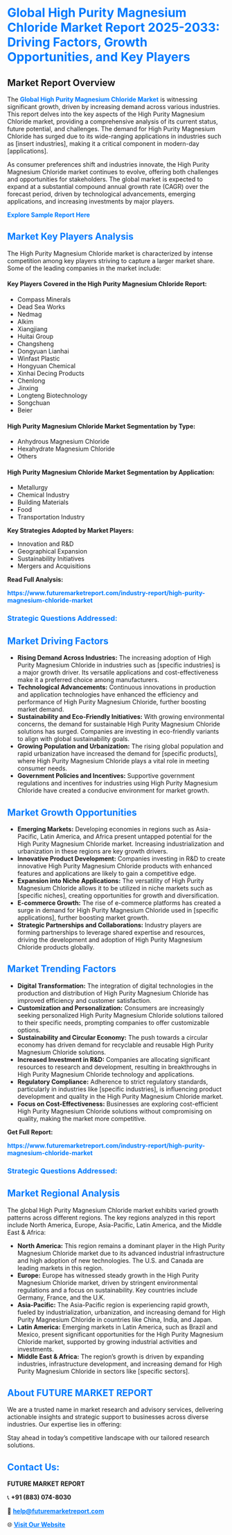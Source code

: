 <h1 style="color: #007BFF;">Global High Purity Magnesium Chloride Market Report 2025-2033: Driving Factors, Growth Opportunities, and Key Players</h1>

<section id="overview">
<h2>Market Report Overview</h2>
<p>The <a href="https://www.futuremarketreport.com/industry-report/high-purity-magnesium-chloride-market" style="color: #007BFF; text-decoration: none;"><strong>Global High Purity Magnesium Chloride Market</strong></a> is witnessing significant growth, driven by increasing demand across various industries. This report delves into the key aspects of the High Purity Magnesium Chloride market, providing a comprehensive analysis of its current status, future potential, and challenges. The demand for High Purity Magnesium Chloride has surged due to its wide-ranging applications in industries such as [insert industries], making it a critical component in modern-day [applications].</p>
<p>As consumer preferences shift and industries innovate, the High Purity Magnesium Chloride market continues to evolve, offering both challenges and opportunities for stakeholders. The global market is expected to expand at a substantial compound annual growth rate (CAGR) over the forecast period, driven by technological advancements, emerging applications, and increasing investments by major players.</p>
</section>

<section id="overview">
<p><a href="https://www.futuremarketreport.com/request-sample/reportId=43829" style="color: #007BFF; text-decoration: none;"><strong>Explore Sample Report Here</strong></a></p>
</section>

<section id="key-players">
<h2 style="color: #007BFF;">Market Key Players Analysis</h2>
<p>The High Purity Magnesium Chloride market is characterized by intense competition among key players striving to capture a larger market share. Some of the leading companies in the market include:</p>
<h4>Key Players Covered in the High Purity Magnesium Chloride Report:</h4>
<ul><li>Compass Minerals</li><li>Dead Sea Works</li><li>Nedmag</li><li>Alkim</li><li>Xiangjiang</li><li>Huitai Group</li><li>Changsheng</li><li>Dongyuan Lianhai</li><li>Winfast Plastic</li><li>Hongyuan Chemical</li><li>Xinhai Decing Products</li><li>Chenlong</li><li>Jinxing</li><li>Longteng Biotechnology</li><li>Songchuan</li><li>Beier</li></ul>
<h4>High Purity Magnesium Chloride Market Segmentation by Type:</h4>
<ul><li>Anhydrous Magnesium Chloride</li><li>Hexahydrate Magnesium Chloride</li><li>Others</li></ul>

<h4>High Purity Magnesium Chloride Market Segmentation by Application:</h4>
<ul><li>Metallurgy</li><li>Chemical Industry</li><li>Building Materials</li><li>Food</li><li>Transportation Industry</li></ul>
<p><strong>Key Strategies Adopted by Market Players:</strong></p>
<ul>
<li>Innovation and R&D</li>
<li>Geographical Expansion</li>
<li>Sustainability Initiatives</li>
<li>Mergers and Acquisitions</li>
</ul>
</section>

<section>
<p><strong>Read Full Analysis: </strong></p><a href="https://www.futuremarketreport.com/industry-report/high-purity-magnesium-chloride-market" style="color: #007BFF; text-decoration: none;"><strong>https://www.futuremarketreport.com/industry-report/high-purity-magnesium-chloride-market</strong></a>
<h3 style="color: #007BFF;">Strategic Questions Addressed:</h3>
</section>

<section id="driving-factors">
<h2 style="color: #007BFF;">Market Driving Factors</h2>
<ul>
<li><strong>Rising Demand Across Industries:</strong> The increasing adoption of High Purity Magnesium Chloride in industries such as [specific industries] is a major growth driver. Its versatile applications and cost-effectiveness make it a preferred choice among manufacturers.</li>
<li><strong>Technological Advancements:</strong> Continuous innovations in production and application technologies have enhanced the efficiency and performance of High Purity Magnesium Chloride, further boosting market demand.</li>
<li><strong>Sustainability and Eco-Friendly Initiatives:</strong> With growing environmental concerns, the demand for sustainable High Purity Magnesium Chloride solutions has surged. Companies are investing in eco-friendly variants to align with global sustainability goals.</li>
<li><strong>Growing Population and Urbanization:</strong> The rising global population and rapid urbanization have increased the demand for [specific products], where High Purity Magnesium Chloride plays a vital role in meeting consumer needs.</li>
<li><strong>Government Policies and Incentives:</strong> Supportive government regulations and incentives for industries using High Purity Magnesium Chloride have created a conducive environment for market growth.</li>
</ul>
</section>

<section id="growth-opportunities">
<h2 style="color: #007BFF;">Market Growth Opportunities</h2>
<ul>
<li><strong>Emerging Markets:</strong> Developing economies in regions such as Asia-Pacific, Latin America, and Africa present untapped potential for the High Purity Magnesium Chloride market. Increasing industrialization and urbanization in these regions are key growth drivers.</li>
<li><strong>Innovative Product Development:</strong> Companies investing in R&D to create innovative High Purity Magnesium Chloride products with enhanced features and applications are likely to gain a competitive edge.</li>
<li><strong>Expansion into Niche Applications:</strong> The versatility of High Purity Magnesium Chloride allows it to be utilized in niche markets such as [specific niches], creating opportunities for growth and diversification.</li>
<li><strong>E-commerce Growth:</strong> The rise of e-commerce platforms has created a surge in demand for High Purity Magnesium Chloride used in [specific applications], further boosting market growth.</li>
<li><strong>Strategic Partnerships and Collaborations:</strong> Industry players are forming partnerships to leverage shared expertise and resources, driving the development and adoption of High Purity Magnesium Chloride products globally.</li>
</ul>
</section>

<section id="trending-factors">
<h2 style="color: #007BFF;">Market Trending Factors</h2>
<ul>
<li><strong>Digital Transformation:</strong> The integration of digital technologies in the production and distribution of High Purity Magnesium Chloride has improved efficiency and customer satisfaction.</li>
<li><strong>Customization and Personalization:</strong> Consumers are increasingly seeking personalized High Purity Magnesium Chloride solutions tailored to their specific needs, prompting companies to offer customizable options.</li>
<li><strong>Sustainability and Circular Economy:</strong> The push towards a circular economy has driven demand for recyclable and reusable High Purity Magnesium Chloride solutions.</li>
<li><strong>Increased Investment in R&D:</strong> Companies are allocating significant resources to research and development, resulting in breakthroughs in High Purity Magnesium Chloride technology and applications.</li>
<li><strong>Regulatory Compliance:</strong> Adherence to strict regulatory standards, particularly in industries like [specific industries], is influencing product development and quality in the High Purity Magnesium Chloride market.</li>
<li><strong>Focus on Cost-Effectiveness:</strong> Businesses are exploring cost-efficient High Purity Magnesium Chloride solutions without compromising on quality, making the market more competitive.</li>
</ul>
</section>

<section>
<p><strong>Get Full Report: </strong></p><a href="https://www.futuremarketreport.com/industry-report/high-purity-magnesium-chloride-market" style="color: #007BFF; text-decoration: none;"><strong>https://www.futuremarketreport.com/industry-report/high-purity-magnesium-chloride-market</strong></a>
<h3 style="color: #007BFF;">Strategic Questions Addressed:</h3>
</section>


<section id="regional-analysis">
<h2 style="color: #007BFF;">Market Regional Analysis</h2>
<p>The global High Purity Magnesium Chloride market exhibits varied growth patterns across different regions. The key regions analyzed in this report include North America, Europe, Asia-Pacific, Latin America, and the Middle East & Africa:</p>
<ul>
<li><strong>North America:</strong> This region remains a dominant player in the High Purity Magnesium Chloride market due to its advanced industrial infrastructure and high adoption of new technologies. The U.S. and Canada are leading markets in this region.</li>
<li><strong>Europe:</strong> Europe has witnessed steady growth in the High Purity Magnesium Chloride market, driven by stringent environmental regulations and a focus on sustainability. Key countries include Germany, France, and the U.K.</li>
<li><strong>Asia-Pacific:</strong> The Asia-Pacific region is experiencing rapid growth, fueled by industrialization, urbanization, and increasing demand for High Purity Magnesium Chloride in countries like China, India, and Japan.</li>
<li><strong>Latin America:</strong> Emerging markets in Latin America, such as Brazil and Mexico, present significant opportunities for the High Purity Magnesium Chloride market, supported by growing industrial activities and investments.</li>
<li><strong>Middle East & Africa:</strong> The region’s growth is driven by expanding industries, infrastructure development, and increasing demand for High Purity Magnesium Chloride in sectors like [specific sectors].</li>
</ul>
</section>

<footer>
<h2 style="color: #007BFF;">About FUTURE MARKET REPORT</h2>
<p>We are a trusted name in market research and advisory services, delivering actionable insights and strategic support to businesses across diverse industries. Our expertise lies in offering:</p>

<p>Stay ahead in today’s competitive landscape with our tailored research solutions.</p>

<h2 style="color: #007BFF;">Contact Us:</h2>
<p><strong>FUTURE MARKET REPORT</strong></p>
<p>📞 <strong>+91 (883) 074-8030</strong></p>
<p>📧 <strong><a href="mailto:help@futuremarketreport.com" style="color: #007BFF;">help@futuremarketreport.com</a></strong></p>
<p>🌐 <strong><a href="https://www.futuremarketreport.com/" style="color: #007BFF;">Visit Our Website</a></strong></p>
</footer>
